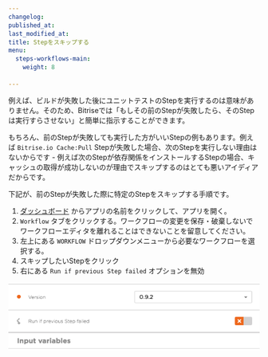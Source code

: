 ```yaml
---
changelog:
published_at:
last_modified_at:
title: Stepをスキップする
menu:
  steps-workflows-main:
    weight: 8

---
```

例えば、ビルドが失敗した後にユニットテストのStepを実行するのは意味がありません。そのため、Bitriseでは「もしその前のStepが失敗したら、そのStepは実行すらさせない」と簡単に指示することができます。

もちろん、前のStepが失敗しても実行した方がいいStepの例もあります。例えば `Bitrise.io Cache:Pull` Stepが失敗した場合、次のStepを実行しない理由はないからです - 例えば次のStepが依存関係をインストールするStepの場合、キャッシュの取得が成功しないのが理由でスキップするのはとても悪いアイディアだからです。

下記が、前のStepが失敗した際に特定のStepをスキップする手順です。

1. [ダッシュボード](https://app.bitrise.io/dashboard) からアプリの名前をクリックして、アプリを開く。
2. `Workflow` タブをクリックする。ワークフローの変更を保存・破棄しないでワークフローエディタを離れることはできないことを留意してください。
3. 左上にある `WORKFLOW` ドロップダウンメニューから必要なワークフローを選択する。
4. スキップしたいStepをクリック
5. 右にある `Run if previous Step failed` オプションを無効

![Run if previous failed](/img/getting-started/run-if-failed.png)